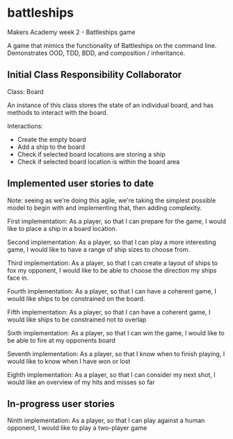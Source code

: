 # battleships
Makers Academy week 2 - Battleships game

A game that mimics the functionality of Battleships on the command line. Demonstrates OOD, TDD, BDD, and composition / inheritance.

## Initial Class Responsibility Collaborator

Class: Board

An instance of this class stores the state of an individual board, and has methods to interact with the board.

Interactions:

* Create the empty board
* Add a ship to the board
* Check if selected board locations are storing a ship
* Check if selected board location is within the board area

## Implemented user stories to date

Note: seeing as we're doing this agile, we're taking the simplest possible model to begin with and implementing that, then adding complexity.

First implementation: As a player, so that I can prepare for the game, I would like to place a ship in a board location.

Second implementation: As a player, so that I can play a more interesting game, I would like to have a range of ship sizes to choose from.

Third implementation: As a player, so that I can create a layout of ships to fox my opponent, I would like to be able to choose the direction my ships face in.

Fourth implementation: As a player, so that I can have a coherent game, I would like ships to be constrained on the board.

Fifth implementation: As a player, so that I can have a coherent game, I would like ships to be constrained not to overlap

Sixth implementation: As a player, so that I can win the game, I would like to be able to fire at my opponents board

Seventh implementation: As a player, so that I know when to finish playing, I would like to know when I have won or lost

Eighth implementation: As a player, so that I can consider my next shot, I would like an overview of my hits and misses so far

## In-progress user stories

Ninth implementation: As a player, so that I can play against a human opponent, I would like to play a two-player game
